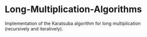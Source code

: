# Long-Multiplication-Algorithms
Implementation of the Karatsuba algorithm for long multiplication (recursively and iteratively).
